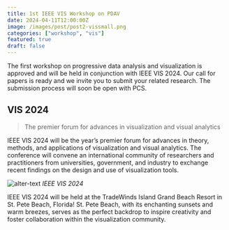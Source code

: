 ```yaml
---
title: 1st IEEE VIS Workshop on PDAV
date: 2024-04-11T12:00:00Z
image: /images/post/post2-vissmall.png
categories: ["workshop", "vis"]
featured: true
draft: false
---
```


The first workshop on progressive data analysis and visualization is approved and will be held in conjunction with IEEE VIS 2024.
Our call for papers is ready and we invite you to submit your related research.
The submission process will soon be open with PCS.

## VIS 2024

> The premier forum for advances in visualization and visual analytics

IEEE VIS 2024 will be the year’s premier forum for advances in theory, methods, and applications of visualization and visual analytics. The conference will convene an international community of researchers and practitioners from universities, government, and industry to exchange recent findings on the design and use of visualization tools.

![alter-text](/images/post/post2-visfull.png)
*IEEE VIS 2024*

IEEE VIS 2024 will be held at the TradeWinds Island Grand Beach Resort in St. Pete Beach, Florida! St. Pete Beach, with its enchanting sunsets and warm breezes, serves as the perfect backdrop to inspire creativity and foster collaboration within the visualization community.
